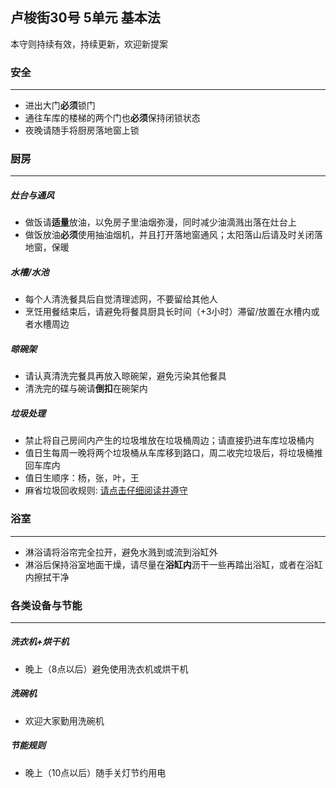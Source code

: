 ## 卢梭街30号 5单元 基本法
本守则持续有效，持续更新，欢迎新提案

### 安全
--------
- 进出大门**必须**锁门
- 通往车库的楼梯的两个门也**必须**保持闭锁状态
- 夜晚请随手将厨房落地窗上锁

### 厨房
-------------
##### 灶台与通风
- 做饭请**适量**放油，以免房子里油烟弥漫，同时减少油滴溅出落在灶台上
- 做饭放油**必须**使用抽油烟机，并且打开落地窗通风；太阳落山后请及时关闭落地窗，保暖

##### 水槽/水池
- 每个人清洗餐具后自觉清理滤网，不要留给其他人
- 烹饪用餐结束后，请避免将餐具厨具长时间（+3小时）滞留/放置在水槽内或者水槽周边

##### 晾碗架
- 请认真清洗完餐具再放入晾碗架，避免污染其他餐具
- 清洗完的碟与碗请**倒扣**在碗架内

##### 垃圾处理
- 禁止将自己房间内产生的垃圾堆放在垃圾桶周边；请直接扔进车库垃圾桶内
- 值日生每周一晚将两个垃圾桶从车库移到路口，周二收完垃圾后，将垃圾桶推回车库内
- 值日生顺序：杨，张，叶，王
- 麻省垃圾回收规则: [请点击仔细阅读并遵守](https://recyclesmartma.org/smart-recycling-guide/)


### 浴室
-------------
- 淋浴请将浴帘完全拉开，避免水溅到或流到浴缸外
- 淋浴后保持浴室地面干燥，请尽量在**浴缸内**沥干一些再踏出浴缸，或者在浴缸内擦拭干净


### 各类设备与节能
-------------
##### 洗衣机+烘干机
- 晚上（8点以后）避免使用洗衣机或烘干机

##### 洗碗机
- 欢迎大家勤用洗碗机

##### 节能规则
- 晚上（10点以后）随手关灯节约用电